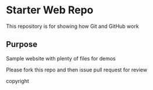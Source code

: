 # Starter Web Repo

This repository is for showing how Git and GitHub work

## Purpose

Sample website with plenty of files for demos

Please fork this repo and then issue pull request for review

copyright